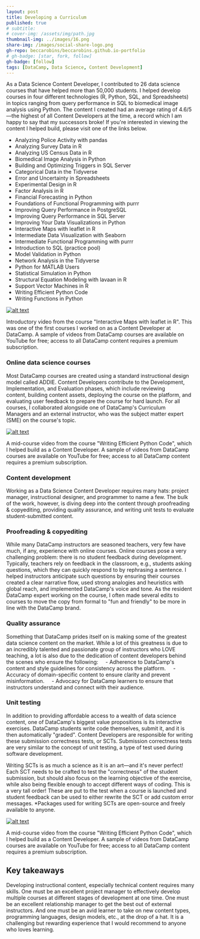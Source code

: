 ```yaml
---
layout: post
title: Developing a Curriculum
published: true
# subtitle:
# cover-img: /assets/img/path.jpg
thumbnail-img: ../images/16.png
share-img: /images/social-share-logo.png
gh-repo: beccarobins/beccarobins.github.io-portfolio
# gh-badge: [star, fork, follow]
gh-badge: [follow]
tags: [DataCamp, Data Science, Content Development]
---
```


As a Data Science Content Developer, I contributed to 26 data science courses that have helped more than 50,000 students. I helped develop courses in four different technologies (R, Python, SQL, and Spreadsheets) in topics ranging from query performance in SQL to biomedical image analysis using Python. The content I created had an average rating of 4.6/5—the highest of all Content Developers at the time, a record which I am happy to say that my successors broke! If you're interested in viewing the content I helped build, please visit one of the links below.

- ​​​​​​​Analyzing Police Activity with pandas
- Analyzing Survey Data in R
- Analyzing US Census Data in R
- Biomedical Image Analysis in Python
- Building and Optimizing Triggers in SQL Server
- Categorical Data in the Tidyverse
- Error and Uncertainty in Spreadsheets
- Experimental Design in R
- Factor Analysis in R
- Financial Forecasting in Python
- Foundations of Functional Programming with purrr
- Improving Query Performance in PostgreSQL​​​​​​​
- Improving Query Performance in SQL Server​​​​​​​
- Improving Your Data Visualizations in Python
- Interactive Maps with leaflet in R
- Intermediate Data Visualization with Seaborn
- Intermediate Functional Programming with purrr
- Introduction to SQL (practice pool)
- Model Validation in Python
- Network Analysis in the Tidyverse
- Python for MATLAB Users
- Statistical Simulation in Python
- Structural Equation Modeling with lavaan in R
- Support Vector Machines in R
- Writing Efficient Python Code
- Writing Functions in Python

[![alt text](https://img.youtube.com/vi/video-id/0.jpg)](https://www.youtube.com/embed/CUZ6oSLTzlc)

<figcaption  class="caption">Introductory video from the course "Interactive Maps with leaflet in R". This was one of the first courses I worked on as a Content Developer at DataCamp. A sample of videos from DataCamp courses are available on YouTube for free; access to all DataCamp content requires a premium subscription.</figcaption>

### Online data science courses
Most DataCamp courses are created using a standard instructional design model called ADDIE. Content Developers contribute to the Development, Implementation, and Evaluation phases, which include reviewing content, building content assets, deploying the course on the platform, and evaluating user feedback to prepare the course for hard launch.​​​​​​​
For all courses, I collaborated alongside one of DataCamp's Curriculum Managers and an external instructor, who was the subject matter expert (SME) on the course's topic.

[![alt text](https://img.youtube.com/vi/video-id/0.jpg)](https://www.youtube.com/embed/v6yf43eOqjM)

<figcaption  class="caption">A mid-course video from the course "Writing Efficient Python Code", which I helped build as a Content Developer. A sample of videos from DataCamp courses are available on YouTube for free; access to all DataCamp content requires a premium subscription.</figcaption>

### Content development
Working as a Data Science Content Developer requires many hats: project manager, instructional designer, and programmer to name a few. The bulk of the work, however, is diving deep into the content through proofreading & copyediting, providing quality assurance, and writing unit tests to evaluate student-submitted content.

### Proofreading & copyediting
While many DataCamp instructors are seasoned teachers, very few have much, if any, experience with online courses. Online courses pose a very challenging problem: there is no student feedback during development. Typically, teachers rely on feedback in the classroom, e.g., students asking questions, which they can quickly respond to by rephrasing a sentence. I helped instructors anticipate such questions by ensuring their courses created a clear narrative flow, used strong analogies and heuristics with global reach, and implemented DataCamp's voice and tone. As the resident DataCamp expert working on the course, I often made several edits to courses to move the copy from formal to "fun and friendly" to be more in line with the DataCamp brand.

### Quality assurance
Something that DataCamp prides itself on is making some of the greatest data science content on the market. While a lot of this greatness is due to an incredibly talented and passionate group of instructors who LOVE teaching, a lot is also due to the dedication of content developers behind the scenes who ensure the following:
    - Adherence to DataCamp's content and style guidelines for consistency across the platform.
    - Accuracy of domain-specific content to ensure clarity and prevent misinformation.
    - Advocacy for DataCamp learners to ensure that instructors understand and connect with their audience.

### Unit testing
In addition to providing affordable access to a wealth of data science content, one of DataCamp's biggest value propositions is its interactive exercises. DataCamp students write code themselves, submit it, and it is then automatically "graded". Content Developers are responsible for writing these submission correctness tests, or SCTs. Submission correctness tests are very similar to the concept of unit testing, a type of test used during software development.

Writing SCTs is as much a science as it is an art—and it's never perfect! Each SCT needs to be crafted to test the "correctness" of the student submission, but should also focus on the learning objective of the exercise, while also being flexible enough to accept different ways of coding. This is a very tall order! These are put to the test when a course is launched and student feedback can be used to either rewrite the SCT or add custom error messages.​​​​​​​
*Packages used for writing SCTs are open-source and freely available to anyone.

[![alt text](https://img.youtube.com/vi/video-id/0.jpg)](https://youtu.be/syWOP_u37ZA)

<figcaption  class="caption">A mid-course video from the course "Writing Efficient Python Code", which I helped build as a Content Developer. A sample of videos from DataCamp courses are available on YouTube for free; access to all DataCamp content requires a premium subscription.</figcaption>

## Key takeaways
Developing instructional content, especially technical content requires many skills. One must be an excellent project manager to effectively develop multiple courses at different stages of development at one time. One must be an excellent relationship manager to get the best out of external instructors. And one must be an avid learner to take on new content types, programming languages, design models, etc., at the drop of a hat. It is a challenging but rewarding experience that I would recommend to anyone who loves learning.

